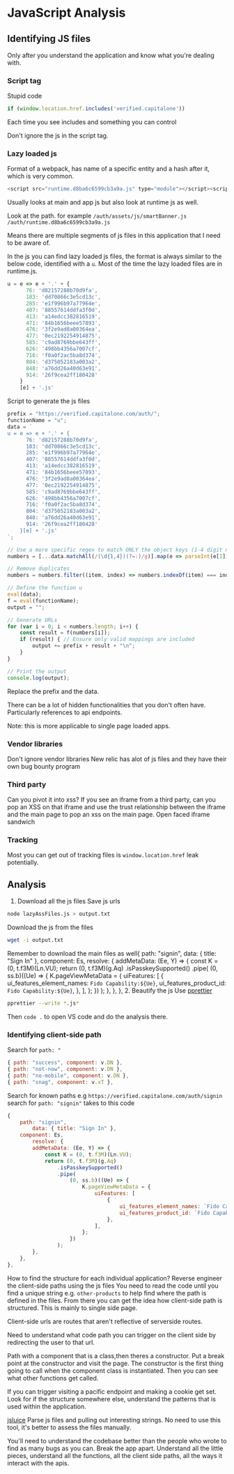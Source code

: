 # JavaScript Analysis

## Identifying JS files
Only after you understand the application and know what you're dealing with. 

### Script tag
Stupid code
```javascript
if (window.location.href.includes('verified.capitalone'))
```
Each time you see includes and something you can control

Don't ignore the js in the script tag.

### Lazy loaded js
Format of a webpack, has name of a specific entity and a hash after it, which is very common. 
```javascript
<script src="runtime.d8ba6c6599cb3a9a.js" type="module"></script><script src="polyfills.244c7c2108cacf1c.js" type="module"></script><script src="main.0b4c369979ae0e88.js" type="module"></script>
```
Usually looks at main and app js but also look at runtime js as well. 

Look at the path. 
for example
`/auth/assets/js/smartBanner.js`
`/auth/runtime.d8ba6c6599cb3a9a.js`

Means there are multiple segments of js files in this application that I need to be aware of.

In the js you can find lazy loaded js files, the format is always similar to the below code, identified with a `u`. 
Most of the time the lazy loaded files are in runtime.js. 
```javascript
u = e => e + '.' + {
      76: 'd82157288b70d9fa',
      183: 'dd70866c3e5cd13c',
      285: 'e1f996b97a77964e',
      407: '88557614ddfa3f0d',
      413: 'a14edcc382816519',
      471: '84b1656beee57893',
      476: '3f2e9ad8a00364ea',
      477: '0ec2192254914875',
      585: 'c9ad8769bbe643ff',
      626: '498bb4356a7007cf',
      716: 'f0a0f2ac5ba8d374',
      804: 'd375052183a003a2',
      848: 'a76dd26a40d63e91',
      914: '26f9cea2ff180428'
    }
    [e] + '.js'
```
Script to generate the js files
```javascript
prefix = "https://verified.capitalone.com/auth/";
functionName = "u";
data = `
u = e => e + '.' + {
      76: 'd82157288b70d9fa',
      183: 'dd70866c3e5cd13c',
      285: 'e1f996b97a77964e',
      407: '88557614ddfa3f0d',
      413: 'a14edcc382816519',
      471: '84b1656beee57893',
      476: '3f2e9ad8a00364ea',
      477: '0ec2192254914875',
      585: 'c9ad8769bbe643ff',
      626: '498bb4356a7007cf',
      716: 'f0a0f2ac5ba8d374',
      804: 'd375052183a003a2',
      848: 'a76dd26a40d63e91',
      914: '26f9cea2ff180428'
    }[e] + '.js'
`;

// Use a more specific regex to match ONLY the object keys (1-4 digit numbers before a colon).
numbers = [...data.matchAll(/(\d{1,4})(?=:)/g)].map(e => parseInt(e[1]));

// Remove duplicates
numbers = numbers.filter((item, index) => numbers.indexOf(item) === index);

// Define the function u
eval(data);
f = eval(functionName);
output = "";

// Generate URLs
for (var i = 0; i < numbers.length; i++) {
    const result = f(numbers[i]);
    if (result) { // Ensure only valid mappings are included
        output += prefix + result + "\n";
    }
}

// Print the output
console.log(output);

```
Replace the prefix and the data.

There can be a lot of hidden functionalities that you don't often have.
Particularly references to api endpoints. 

Note: this is more applicable to single page loaded apps. 

### Vendor libraries
Don't ignore vendor libraries
New relic has alot of js files and they have their own bug bounty program

### Third party
Can you pivot it into xss? 
If you see an iframe from a third party, can you pop an XSS on that iframe and use the trust relationship between the iframe and the main page to pop an xss on the main page. 
Open faced iframe sandwich

### Tracking
Most you can get out of tracking files is `window.location.href` leak potentially.

## Analysis
1. Download all the js files
Save js urls
```bash
node lazyAssFiles.js > output.txt
```
Download the js from the files
```bash
wget -i output.txt
```
Remember to download the main files as well{
path: "signin",
data: { title: "Sign In" },
component: Es,
resolve: {
addMetaData: (Ee, Y) => {
const K = (0, t.f3M)(Ln.VU);
return (0, t.f3M)(g.Aq)
.isPasskeySupported()
.pipe(
(0, ss.b)((Ue) => {
K.pageViewMetaData = {
uiFeatures: [
{
ui_features_element_names: `Fido Capability:${Ue}`,
ui_features_product_id: `Fido Capability:${Ue}`,
},
],
};
})
);
},
},
},
2. Beautify the js
Use [pprettier](https://github.com/microsoft/parallel-prettier)

```bash
pprettier --write *.js*
```
Then `code .` to open VS code and do the analysis there.

### Identifying client-side path
Search for `path: "`
```javascript
{ path: "success", component: v.DN },
{ path: "not-now", component: v.DN },
{ path: "no-mobile", component: v.DN },
{ path: "snag", component: v.xT },
```
Search for known paths 
e.g `https://verified.capitalone.com/auth/signin`
search for `path: "signin"`
takes to this code
```javascript
{
    path: "signin",
        data: { title: "Sign In" },
    component: Es,
        resolve: {
        addMetaData: (Ee, Y) => {
            const K = (0, t.f3M)(Ln.VU);
            return (0, t.f3M)(g.Aq)
                .isPasskeySupported()
                .pipe(
                    (0, ss.b)((Ue) => {
                        K.pageViewMetaData = {
                            uiFeatures: [
                                {
                                    ui_features_element_names: `Fido Capability:${Ue}`,
                                    ui_features_product_id: `Fido Capability:${Ue}`,
                                },
                            ],
                        };
                    })
                );
        },
    },
},
```
How to find the structure for each individual application? Reverse engineer the client-side paths using the js files
You need to read the code until you find a unique string e.g. `other-products` to help find where the path is defined in the files.
From there you can get the idea how client-side path is structured.
This is mainly to single side page.

Client-side urls are routes that aren't reflective of serverside routes. 

Need to understand what code path you can trigger on the client side by redirecting the user to that url.

Path with a component that is a class,then theres a constructor. 
Put a break point at the constructor and visit the page. 
The constructor is the first thing going to call when the component class is instantiated. 
Then you can see what other functions get called. 

If you can trigger visiting a pacific endpoint and  making a cookie get set.
Look for if the structure somewhere else, understand the patterns that is used within the application.





[jsluice](https://github.com/BishopFox/jsluice)
Parse js files and pulling out interesting strings.
No need to use this tool, it's better to assess the files manually. 


You'll need to understand the codebase better than the people who wrote to find as many bugs as you can. 
Break the app apart. Understand all the little pieces, understand all the functions, all the client side paths, all the ways it interact with the apis. 





